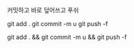 
커밋하고 바로 덮어쓰고 푸쉬

git add .
git commit -m u
git push -f

git add . && git commit -m u && git push -f
